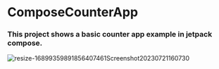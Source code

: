 # ComposeCounterApp

### This project shows a basic counter app example in jetpack compose.

![resize-16899359891856407461Screenshot20230721160730](https://github.com/saikarthik1997/ComposeCounterApp/assets/35224619/78ac77db-5579-480d-9fb1-38c6cf3cfe12)
